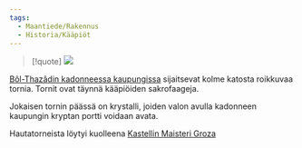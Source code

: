 ```yaml
---
tags:
  - Maantiede/Rakennus
  - Historia/Kääpiöt
---
```

>[!quote]
>![](Sankarittaren%20runo.md#^49799e)

[Bôl-Thazâdin kadonneessa kaupungissa](Bôl-Thazâdin%20kadonnut%20kaupunki.md) sijaitsevat kolme katosta roikkuvaa tornia. Tornit ovat täynnä kääpiöiden sakrofaageja.

Jokaisen tornin päässä on krystalli, joiden valon avulla kadonneen kaupungin kryptan portti voidaan avata.

Hautatorneista löytyi kuolleena [Kastellin Maisteri Groza](Kastellin%20Maisteri%20Groza.md)
